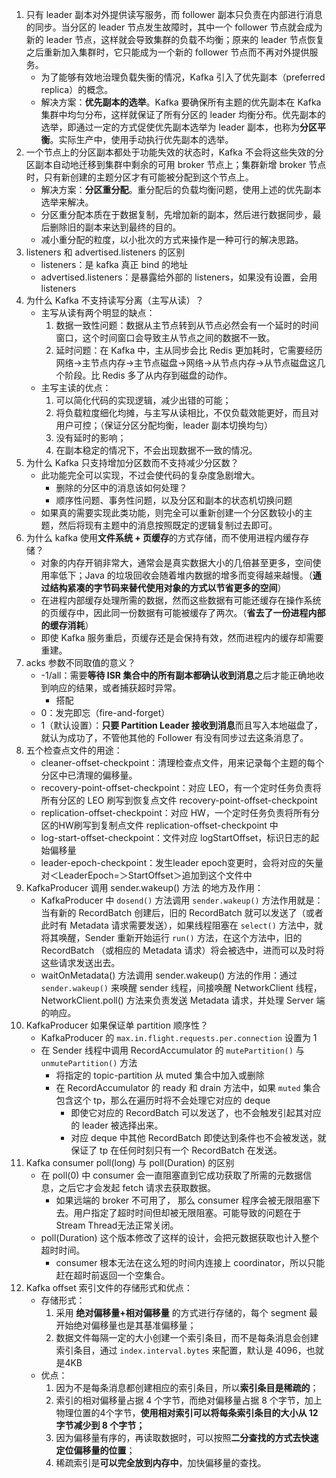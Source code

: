 1. 只有 leader 副本对外提供读写服务，而 follower 副本只负责在内部进行消息的同步。当分区的 leader 节点发生故障时，其中一个 follower 节点就会成为新的 leader 节点，这样就会导致集群的负载不均衡；原来的 leader 节点恢复之后重新加入集群时，它只能成为一个新的 follower 节点而不再对外提供服务。
   - 为了能够有效地治理负载失衡的情况，Kafka 引入了优先副本（preferred replica）的概念。
   - 解决方案：**优先副本的选举**。Kafka 要确保所有主题的优先副本在 Kafka 集群中均匀分布，这样就保证了所有分区的 leader 均衡分布。优先副本的选举，即通过一定的方式促使优先副本选举为 leader 副本，也称为**分区平衡**。实际生产中，使用手动执行优先副本的选举。
2. 一个节点上的分区副本都处于功能失效的状态时，Kafka 不会将这些失效的分区副本自动地迁移到集群中剩余的可用 broker 节点上；集群新增 broker 节点时，只有新创建的主题分区才有可能被分配到这个节点上。
   - 解决方案：**分区重分配**。重分配后的负载均衡问题，使用上述的优先副本选举来解决。
   - 分区重分配本质在于数据复制，先增加新的副本，然后进行数据同步，最后删除旧的副本来达到最终的目的。
   - 减小重分配的粒度，以小批次的方式来操作是一种可行的解决思路。
3. listeners 和 advertised.listeners 的区别
   - listeners：是 kafka 真正 bind 的地址
   - advertised.listeners：是暴露给外部的 listeners，如果没有设置，会用 listeners
4. 为什么 Kafka 不支持读写分离（主写从读）？
   - 主写从读有两个明显的缺点：
     1. 数据一致性问题：数据从主节点转到从节点必然会有一个延时的时间窗口，这个时间窗口会导致主从节点之间的数据不一致。
     2. 延时问题：在 Kafka 中，主从同步会比 Redis 更加耗时，它需要经历网络→主节点内存→主节点磁盘→网络→从节点内存→从节点磁盘这几个阶段。比 Redis 多了从内存到磁盘的动作。
   - 主写主读的优点：
     1. 可以简化代码的实现逻辑，减少出错的可能；
     2. 将负载粒度细化均摊，与主写从读相比，不仅负载效能更好，而且对用户可控；（保证分区分配均衡，leader 副本切换均匀）
     3. 没有延时的影响；
     4. 在副本稳定的情况下，不会出现数据不一致的情况。
5. 为什么 Kafka 只支持增加分区数而不支持减少分区数？
   - 此功能完全可以实现，不过会使代码的复杂度急剧增大。
     - 删除的分区中的消息该如何处理？
     - 顺序性问题、事务性问题，以及分区和副本的状态机切换问题
   - 如果真的需要实现此类功能，则完全可以重新创建一个分区数较小的主题，然后将现有主题中的消息按照既定的逻辑复制过去即可。
6. 为什么 kafka 使用**文件系统 + 页缓存**的方式存储，而不使用进程内缓存存储？
   - 对象的内存开销非常大，通常会是真实数据大小的几倍甚至更多，空间使用率低下；Java 的垃圾回收会随着堆内数据的增多而变得越来越慢。（**通过结构紧凑的字节码来替代使用对象的方式以节省更多的空间**）
   - 在进程内部缓存处理所需的数据，然而这些数据有可能还缓存在操作系统的页缓存中，因此同一份数据有可能被缓存了两次。（**省去了一份进程内部的缓存消耗**）
   - 即使 Kafka 服务重启，页缓存还是会保持有效，然而进程内的缓存却需要重建。
7. acks 参数不同取值的意义？
   - -1/all：需要**等待 ISR 集合中的所有副本都确认收到消息**之后才能正确地收到响应的结果，或者捕获超时异常。
     - 搭配 
   - 0：发完即忘（fire-and-forget）
   - 1（默认设置）：**只要 Partition Leader 接收到消息**而且写入本地磁盘了，就认为成功了，不管他其他的 Follower 有没有同步过去这条消息了。
8. 五个检查点文件的用途：
   - cleaner-offset-checkpoint：清理检查点文件，用来记录每个主题的每个分区中已清理的偏移量。
   - recovery-point-offset-checkpoint：对应 LEO，有一个定时任务负责将所有分区的 LEO 刷写到恢复点文件 recovery-point-offset-checkpoint
   - replication-offset-checkpoint：对应 HW，一个定时任务负责将所有分区的HW刷写到复制点文件 replication-offset-checkpoint 中
   - log-start-offset-checkpoint：文件对应 logStartOffset，标识日志的起始偏移量
   - leader-epoch-checkpoint：发生leader epoch变更时，会将对应的矢量对＜LeaderEpoch=＞StartOffset＞追加到这个文件中
9. KafkaProducer 调用 sender.wakeup() 方法 的地方及作用：
   - KafkaProducer 中 `dosend()` 方法调用 `sender.wakeup()` 方法作用就是：当有新的 RecordBatch 创建后，旧的 RecordBatch 就可以发送了（或者此时有 Metadata 请求需要发送），如果线程阻塞在 `select()` 方法中，就将其唤醒，Sender 重新开始运行 `run()` 方法，在这个方法中，旧的 RecordBatch （或相应的 Metadata 请求）将会被选中，进而可以及时将这些请求发送出去。
   -  waitOnMetadata() 方法调用 sender.wakeup() 方法的作用：通过 `sender.wakeup()` 来唤醒 sender 线程，间接唤醒 NetworkClient 线程，NetworkClient.poll() 方法来负责发送 Metadata 请求，并处理 Server 端的响应。
10. KafkaProducer 如果保证单 partition 顺序性？
    - KafkaProducer 的 `max.in.flight.requests.per.connection` 设置为 1
    - 在 Sender 线程中调用 RecordAccumulator 的  `mutePartition()` 与  `unmutePartition()` 方法
      - 将指定的 topic-partition 从 muted 集合中加入或删除
      - 在 RecordAccumulator 的 ready 和 drain 方法中，如果 `muted` 集合包含这个 tp，那么在遍历时将不会处理它对应的 deque
        - 即使它对应的 RecordBatch 可以发送了，也不会触发引起其对应的 leader 被选择出来。
        - 对应 deque 中其他 RecordBatch 即使达到条件也不会被发送，就保证了 tp 在任何时刻只有一个 RecordBatch 在发送。
11. Kafka consumer poll(long) 与 poll(Duration) 的区别
    - 在 poll(0) 中 consumer 会一直阻塞直到它成功获取了所需的元数据信息，之后它才会发起 fetch 请求去获取数据。	
      - 如果远端的 broker 不可用了， 那么 consumer 程序会被无限阻塞下去。用户指定了超时时间但却被无限阻塞。可能导致的问题在于 Stream Thread无法正常关闭。
    - poll(Duration) 这个版本修改了这样的设计，会把元数据获取也计入整个超时时间。
      - consumer 根本无法在这么短的时间内连接上 coordinator，所以只能赶在超时前返回一个空集合。
12. Kafka offset 索引文件的存储形式和优点：
    - 存储形式：
      1. 采用 **绝对偏移量+相对偏移量** 的方式进行存储的，每个 segment 最开始绝对偏移量也是其基准偏移量；
      2. 数据文件每隔一定的大小创建一个索引条目，而不是每条消息会创建索引条目，通过 `index.interval.bytes` 来配置，默认是 4096，也就是4KB
    - 优点：
      1. 因为不是每条消息都创建相应的索引条目，所以**索引条目是稀疏的**；
      2. 索引的相对偏移量占据 4 个字节，而绝对偏移量占据 8 个字节，加上物理位置的4个字节，**使用相对索引可以将每条索引条目的大小从 12 字节减少到 8 个字节；**
      3. 因为偏移量有序的，再读取数据时，可以按照**二分查找的方式去快速定位偏移量的位置**；
      4. 稀疏索引是**可以完全放到内存中**，加快偏移量的查找。
